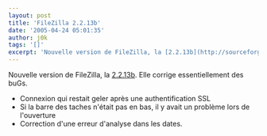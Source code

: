 ```yaml
---
layout: post
title: 'FileZilla 2.2.13b'
date: '2005-04-24 05:01:35'
author: j0k
tags: '[]'
excerpt: 'Nouvelle version de FileZilla, la [2.2.13b](http://sourceforge.net/project/showfiles.php?group_id=21558).   )   Elle corrige essentiellement des buGs.'
---
```


Nouvelle version de FileZilla, la [2.2.13b](http://sourceforge.net/project/showfiles.php?group_id=21558).     Elle corrige essentiellement des buGs.
* Connexion qui restait geler après une authentification SSL
* Si la barre des taches n'était pas en bas, il y avait un problème lors de l'ouverture
* Correction d'une erreur d'analyse dans les dates.

